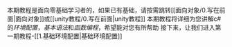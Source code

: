 本期教程是面向零基础学习者的，如果已有基础，请按需跳转[[面向对象/0.写在前面|面向对象]]或[[unity教程/0.写在前面|unity教程]]
本期教程将详细为您讲解c#的*环境配置*，*基本语法*和*函数编程*，希望能对您有所帮助
接下来，让我们进入第一期教程-[[1.基础环境配置|基础环境配置]]